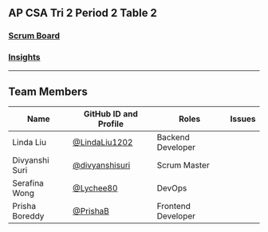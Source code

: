 ## AP CSA Tri 2 Period 2 Table 2

### [Scrum Board](https://github.com/users/PrishaB/projects/1)
### [Insights](https://github.com/PrishaB/Team2Reunion/graphs/contributors)


---

## Team Members

| Name | GitHub ID and Profile | Roles | Issues |
| --- | --- | --- | --- |
| Linda Liu | [@LindaLiu1202](https://github.com/LindaLiu1202) | Backend Developer |     | 
| Divyanshi Suri | [@divyanshisuri](https://github.com/divyanshisuri) | Scrum Master |    |
| Serafina Wong| [@Lychee80 ](https://github.com/Lychee80 ) | DevOps |     |
| Prisha Boreddy| [@PrishaB ](https://github.com/PrishaB) | Frontend Developer |    |

